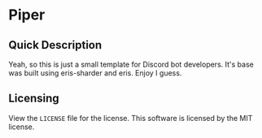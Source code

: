# Piper

## Quick Description

Yeah, so this is just a small template for Discord bot developers. It's base was built using eris-sharder and eris. Enjoy I guess.

## Licensing

View the `LICENSE` file for the license. This software is licensed by the MIT license.
